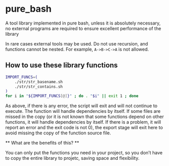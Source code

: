 # pure_bash
A tool library implemented in pure bash, unless it is absolutely necessary, 
no external programs are required to ensure excellent performance of the library

In rare cases external tools may be used. Do not use recursion, and functions cannot be nested. For example, `A->B->C->A` is not allowed.

## How to use these library functions

```bash
IMPORT_FUNCS=(
    ./str/str_basename.sh
    ./str/str_contains.sh
)
for i in "${IMPORT_FUNCS[@]}" ; do . "$i" || exit 1 ; done
```

As above, if there is any error, the script will exit and will not continue to execute. The function will handle dependencies by itself. If some files are missed in the copy (or it is not known that some functions depend on other functions, it will handle dependencies by itself. If there is a problem, it will report an error and the exit code is not 0), the export stage will exit here to avoid missing the copy of the function source file.

** What are the benefits of this? **

You can only put the functions you need in your project, so you don’t have to copy the entire library to projetc, saving space and flexibility.

